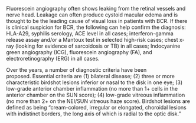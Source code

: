 Fluorescein angiography often shows leaking from the retinal vessels and nerve head. Leakage can often produce cystoid macular edema and is thought to be the leading cause of visual loss in patients with BCR. If there is clinical suspicion for BCR, the following can help confirm the diagnosis: HLA-A29, syphilis serology, ACE level in all cases; interferon-gamma release assay and/or a Mantoux test in selected high-risk cases; chest x-ray (looking for evidence of sarcoidosis or TB) in all cases; Indocyanine green angiography (ICG), fluorescein angiography (FA), and electroretinography (ERG) in all cases.

Over the years, a number of diagnostic criteria have been proposed. Essential criteria are (1) bilateral disease; (2) three or more characteristic birdshot lesions inferior or nasal to the disk in one eye; (3) low-grade anterior chamber inflammation (no more than 1+ cells in the anterior chamber on the SUN score); (4) low-grade vitreous inflammation (no more than 2+ on the NEI/SUN vitreous haze score). Birdshot lesions are defined as being “cream-colored, irregular or elongated, choroidal lesions with indistinct borders, the long axis of which is radial to the optic disk.”